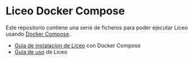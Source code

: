 # Liceo Docker Compose

Este repositorio contiene una serie de ficheros para poder ejecutar Liceo usando [Docker Compose](https://docs.docker.com/compose/).

- [Guia de instalacion de Liceo](https://liceo-social.github.io/install/#docker-compose) con Docker Compose
- [Guia de uso](https://liceo-social.github.io/guide/) de Liceo

